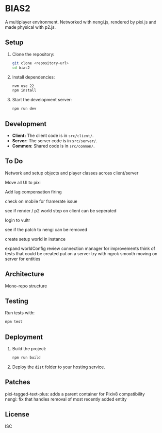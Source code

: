 # BIAS2

A multiplayer environment. Networked with nengi.js, rendered by pixi.js and made physical with p2.js.

## Setup

1. Clone the repository:

   ```bash
   git clone <repository-url>
   cd bias2
   ```

2. Install dependencies:

   ```bash
   nvm use 22
   npm install
   ```

3. Start the development server:
   ```bash
   npm run dev
   ```

## Development

- **Client:** The client code is in `src/client/`.
- **Server:** The server code is in `src/server/`.
- **Common:** Shared code is in `src/common/`.

## To Do

Network and setup objects and player classes across client/server

Move all UI to pixi

Add lag compensation firing

check on mobile for framerate issue

see if render / p2 world step on client can be seperated

login to vultr

see if the patch to nengi can be removed

create setup world in instance

expand worldConfig
review connection manager for improvements
think of tests that could be created
put on a server
try with ngrok
smooth moving on server for entities

## Architecture

Mono-repo structure

## Testing

Run tests with:

```bash
npm test
```

## Deployment

1. Build the project:

   ```bash
   npm run build
   ```

2. Deploy the `dist` folder to your hosting service.

## Patches

pixi-tagged-text-plus: adds a parent container for Pixiv8 compatibility
nengi: fix that handles removal of most recently added entity

## License

ISC
